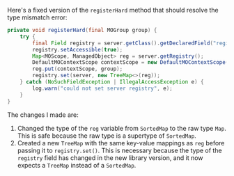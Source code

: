 Here's a fixed version of the `registerHard` method that should resolve the type mismatch error:

```java
private void registerHard(final MOGroup group) {
    try {
        final Field registry = server.getClass().getDeclaredField("registry");
        registry.setAccessible(true);
        Map<MOScope, ManagedObject> reg = server.getRegistry();
        DefaultMOContextScope contextScope = new DefaultMOContextScope(new OctetString(""), group.getScope());
        reg.put(contextScope, group);
        registry.set(server, new TreeMap<>(reg));
    } catch (NoSuchFieldException | IllegalAccessException e) {
        log.warn("could not set server registry", e);
    }
}
```

The changes I made are:

1. Changed the type of the `reg` variable from `SortedMap` to the raw type `Map`. This is safe because the raw type is a supertype of `SortedMap`.
2. Created a new `TreeMap` with the same key-value mappings as `reg` before passing it to `registry.set()`. This is necessary because the type of the `registry` field has changed in the new library version, and it now expects a `TreeMap` instead of a `SortedMap`.